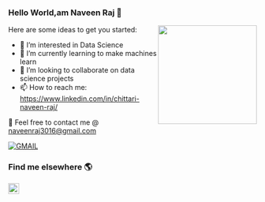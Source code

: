 ### Hello World,am Naveen Raj 👋

<img align ="right" src = "https://www.google.com/url?sa=i&url=https%3A%2F%2Fdribbble.com%2Ftags%2Fprogrammer_animation&psig=AOvVaw336-OnSXeVHnngtTxqEgB1&ust=1629915899703000&source=images&cd=vfe&ved=2ahUKEwiSo_-CpMryAhVVF7cAHQTgAwQQjRx6BAgAEAo" width="200" height="200">

Here are some ideas to get you started:

- 🔭 I’m interested in Data Science
- 🌱 I’m currently learning to make machines learn
- 👯 I’m looking to collaborate on data science projects
- 📫 How to reach me: https://www.linkedin.com/in/chittari-naveen-raj/



:email: Feel free to contact me @ [naveenraj3016@gmail.com](https://mail.google.com/mail/)

[![GMAIL](https://img.shields.io/static/v1.svg?label=send&message=naveenraj3016@gmail.com&color=red&logo=gmail&style=social)](https://www.github.com/Naveenrajuu) 


### Find me elsewhere 🌎





<a href="https://www.instagram.com/thenaviii/">
  <img align="left" alt="Naveen's Instagram" width="22px" src="https://cdn.jsdelivr.net/npm/simple-icons@v3/icons/instagram.svg" />
</a>
